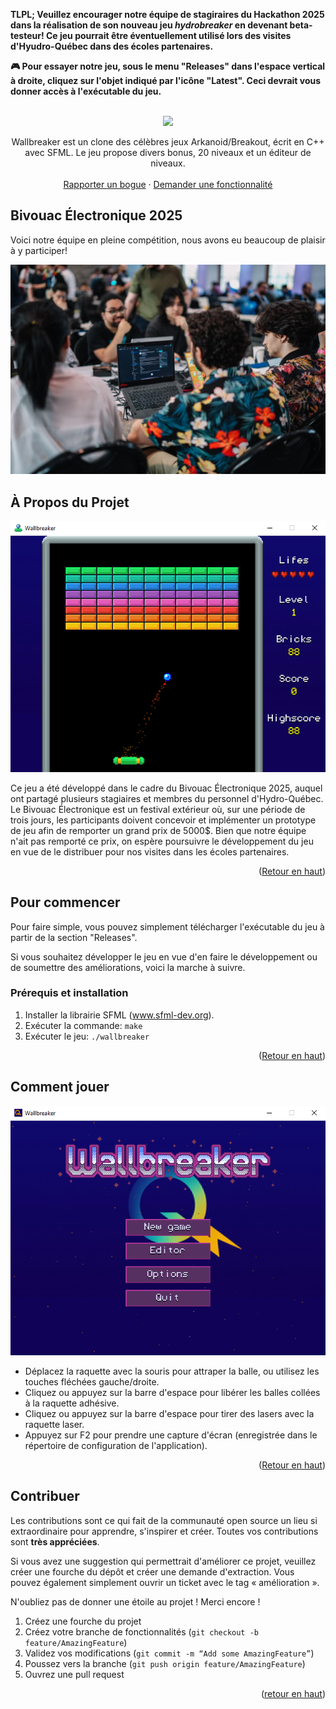 

<!-- Improved compatibility of back to top link: See: https://github.com/othneildrew/Best-README-Template/pull/73 -->
<a id="readme-top"></a>

**TLPL; Veuillez encourager notre équipe de stagiraires du Hackathon 2025 dans la réalisation de son nouveau jeu *hydrobreaker* en devenant beta-testeur! Ce jeu pourrait être éventuellement utilisé lors des visites d'Hyudro-Québec dans des écoles partenaires.**

**🎮 Pour essayer notre jeu, sous le menu "Releases" dans l'espace vertical à droite, cliquez sur l'objet indiqué par l'icône "Latest".  Ceci devrait vous donner accès à l'exécutable du jeu.**

<!-- PROJECT LOGO -->
<br />
<div align="center">
  <a href="https://github.com/hydroquebec/hydrobreaker">
    <img src="https://github.com/hydroquebec/hydrobreaker/images/hydro-breaker.png">
  </a>

  <p align="center">
    Wallbreaker est un clone des célèbres jeux Arkanoid/Breakout, écrit en C++ avec SFML. Le jeu propose divers bonus, 20 niveaux et un éditeur de niveaux.
    <br />
    <br />
    <a href="https://github.com/hydroquebec/hydrobreaker/issues/new?labels=bug&template=bug-report---.md">Rapporter un bogue</a>
    &middot;
    <a href="https://github.com/hydroquebec/hydrobreaker/issues/new?labels=enhancement&template=feature-request---.md">Demander une fonctionnalité</a>
  </p>
</div>

## Bivouac Électronique 2025

Voici notre équipe en pleine compétition, nous avons eu beaucoup de plaisir à y participer!

<img src="images/hackathon.jpg" alt="Hackathon">


<!-- ABOUT THE PROJECT -->
## À Propos du Projet

![Screenshot 1](images/hydro-breaker2.png)

Ce jeu a été développé dans le cadre du Bivouac Électronique 2025, auquel ont partagé plusieurs stagiaires et membres du personnel d'Hydro-Québec.  Le Bivouac Électronique est un festival extérieur où, sur une période de trois jours, les participants doivent concevoir et implémenter un prototype de jeu afin de remporter un grand prix de 5000$.  Bien que notre équipe n'ait pas remporté ce prix, on espère poursuivre le développement du jeu en vue de le distribuer pour nos visites dans les écoles partenaires.

<p align="right">(<a href="#readme-top">Retour en haut</a>)</p>



<!-- GETTING STARTED -->
## Pour commencer

Pour faire simple, vous pouvez simplement télécharger l'exécutable du jeu à partir de la section "Releases".

Si vous souhaitez développer le jeu en vue d'en faire le développement ou de soumettre des améliorations, voici la marche à suivre.

### Prérequis et installation

1. Installer la librairie SFML (www.sfml-dev.org).
2. Exécuter la commande: `make`
3. Exécuter le jeu: `./wallbreaker`


<p align="right">(<a href="#readme-top">Retour en haut</a>)</p>


<!-- USAGE EXAMPLES -->
## Comment jouer

![Screenshot 2](images/hydro-breaker.png)

- Déplacez la raquette avec la souris pour attraper la balle, ou utilisez les touches fléchées gauche/droite.
- Cliquez ou appuyez sur la barre d'espace pour libérer les balles collées à la raquette adhésive.
- Cliquez ou appuyez sur la barre d'espace pour tirer des lasers avec la raquette laser.
- Appuyez sur F2 pour prendre une capture d'écran (enregistrée dans le répertoire de configuration de l'application).

<p align="right">(<a href="#readme-top">Retour en haut</a>)</p>

<!-- CONTRIBUTING -->
## Contribuer

Les contributions sont ce qui fait de la communauté open source un lieu si extraordinaire pour apprendre, s'inspirer et créer. Toutes vos contributions sont **très appréciées**.

Si vous avez une suggestion qui permettrait d'améliorer ce projet, veuillez créer une fourche du dépôt et créer une demande d'extraction. Vous pouvez également simplement ouvrir un ticket avec le tag « amélioration ».

N'oubliez pas de donner une étoile au projet ! Merci encore !

1. Créez une fourche du projet
2. Créez votre branche de fonctionnalités (`git checkout -b feature/AmazingFeature`)
3. Validez vos modifications (`git commit -m “Add some AmazingFeature”`)
4. Poussez vers la branche (`git push origin feature/AmazingFeature`)
5. Ouvrez une pull request

<p align="right">(<a href="#readme-top">retour en haut</a>)</p>

